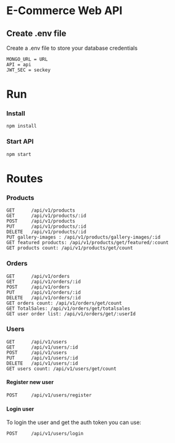 # E-Commerce Web API

## Create .env file
Create a .env file to store your database credentials

```
MONGO_URL = URL
API = api
JWT_SEC = seckey
```

# Run

### Install

```
npm install
```

### Start API

```
npm start
```

# Routes

### Products

```
GET      /api/v1/products
GET      /api/v1/products/:id
POST     /api/v1/products
PUT      /api/v1/products/:id
DELETE   /api/v1/products/:id
PUT gallery-images : /api/v1/products/gallery-images/:id
GET featured products: /api/v1/products/get/featured/:count
GET products count: /api/v1/products/get/count
```

### Orders

```
GET      /api/v1/orders
GET      /api/v1/orders/:id
POST     /api/v1/orders
PUT      /api/v1/orders/:id
DELETE   /api/v1/orders/:id
GET orders count: /api/v1/orders/get/count
GET TotalSales: /api/v1/orders/get/totalsales
GET user order list: /api/v1/orders/get/:userId
```

### Users

```
GET      /api/v1/users
GET      /api/v1/users/:id
POST     /api/v1/users
PUT      /api/v1/users/:id
DELETE   /api/v1/users/:id
GET users count: /api/v1/users/get/count
```

#### Register new user

```
POST     /api/v1/users/register
```

#### Login user

To login the user and get the auth token you can use:

```
POST     /api/v1/users/login
```
